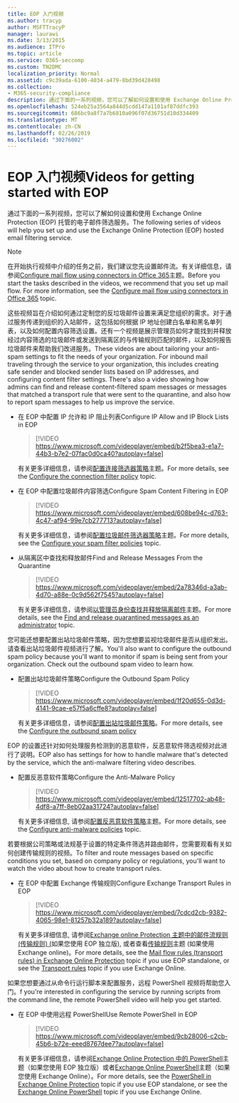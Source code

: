 ```yaml
---
title: EOP 入门视频
ms.author: tracyp
author: MSFTTracyP
manager: laurawi
ms.date: 3/13/2015
ms.audience: ITPro
ms.topic: article
ms.service: O365-seccomp
ms.custom: TN2DMC
localization_priority: Normal
ms.assetid: c9c39ada-6100-4034-a479-8bd39d428498
ms.collection:
- M365-security-compliance
description: 通过下面的一系列视频，您可以了解如何设置和使用 Exchange Online Protection (EOP) 托管的电子邮件筛选服务。
ms.openlocfilehash: 524eb25a3564a844d5cdd147a1101af87ddfc393
ms.sourcegitcommit: 686bc9a8f7a7b6810a096f07d36751d10d334409
ms.translationtype: MT
ms.contentlocale: zh-CN
ms.lasthandoff: 02/26/2019
ms.locfileid: "30276002"
---
```

# <a name="videos-for-getting-started-with-eop"></a><span data-ttu-id="833d2-103">EOP 入门视频</span><span class="sxs-lookup"><span data-stu-id="833d2-103">Videos for getting started with EOP</span></span>

<span data-ttu-id="833d2-104">通过下面的一系列视频，您可以了解如何设置和使用 Exchange Online Protection (EOP) 托管的电子邮件筛选服务。</span><span class="sxs-lookup"><span data-stu-id="833d2-104">The following series of videos will help you set up and use the Exchange Online Protection (EOP) hosted email filtering service.</span></span>
  
> [!NOTE]
> <span data-ttu-id="833d2-p101">在开始执行视频中介绍的任务之前，我们建议您先设置邮件流。有关详细信息，请参阅[Configure mail flow using connectors in Office 365](http://technet.microsoft.com/library/854b5a50-4462-4836-a092-37e208d29624.aspx)主题。</span><span class="sxs-lookup"><span data-stu-id="833d2-p101">Before you start the tasks described in the videos, we recommend that you set up mail flow. For more information, see the [Configure mail flow using connectors in Office 365](http://technet.microsoft.com/library/854b5a50-4462-4836-a092-37e208d29624.aspx) topic.</span></span> 
  
<span data-ttu-id="833d2-p102">这些视频旨在介绍如何通过定制您的反垃圾邮件设置来满足您组织的需求。对于通过服务传递到组织的入站邮件，这包括如何根据 IP 地址创建白名单和黑名单列表，以及如何配置内容筛选设置。还有一个视频是展示管理员如何才能找到并释放经过内容筛选的垃圾邮件或发送到隔离区的与传输规则匹配的邮件，以及如何报告垃圾邮件来帮助我们改进服务。</span><span class="sxs-lookup"><span data-stu-id="833d2-p102">These videos are about tailoring your anti-spam settings to fit the needs of your organization. For inbound mail traveling through the service to your organization, this includes creating safe sender and blocked sender lists based on IP addresses, and configuring content filter settings. There's also a video showing how admins can find and release content-filtered spam messages or messages that matched a transport rule that were sent to the quarantine, and also how to report spam messages to help us improve the service.</span></span>
  
- <span data-ttu-id="833d2-110">在 EOP 中配置 IP 允许和 IP 阻止列表</span><span class="sxs-lookup"><span data-stu-id="833d2-110">Configure IP Allow and IP Block Lists in EOP</span></span>
    > [!VIDEO https://www.microsoft.com/videoplayer/embed/b2f5bea3-e1a7-44b3-b7e2-07fac0d0ca40?autoplay=false]
  
    <span data-ttu-id="833d2-111">有关更多详细信息，请参阅[配置连接筛选器策略](../configure-the-connection-filter-policy.md)主题。</span><span class="sxs-lookup"><span data-stu-id="833d2-111">For more details, see the [Configure the connection filter policy](../configure-the-connection-filter-policy.md) topic.</span></span> 
    
- <span data-ttu-id="833d2-112">在 EOP 中配置垃圾邮件内容筛选</span><span class="sxs-lookup"><span data-stu-id="833d2-112">Configure Spam Content Filtering in EOP</span></span>
    > [!VIDEO https://www.microsoft.com/videoplayer/embed/608be94c-d763-4c47-af94-99e7cb277713?autoplay=false]
  
    <span data-ttu-id="833d2-113">有关更多详细信息，请参阅[配置垃圾邮件筛选器策略](../configure-your-spam-filter-policies.md)主题。</span><span class="sxs-lookup"><span data-stu-id="833d2-113">For more details, see the [Configure your spam filter policies](../configure-your-spam-filter-policies.md) topic.</span></span> 
    
- <span data-ttu-id="833d2-114">从隔离区中查找和释放邮件</span><span class="sxs-lookup"><span data-stu-id="833d2-114">Find and Release Messages From the Quarantine</span></span>
    > [!VIDEO https://www.microsoft.com/videoplayer/embed/2a78346d-a3ab-4d70-a88e-0c9d562f7545?autoplay=false]
  
    <span data-ttu-id="833d2-115">有关更多详细信息，请参阅[以管理员身份查找并释放隔离邮件](../find-and-release-quarantined-messages-as-an-administrator.md)主题。</span><span class="sxs-lookup"><span data-stu-id="833d2-115">For more details, see the [Find and release quarantined messages as an administrator](../find-and-release-quarantined-messages-as-an-administrator.md) topic.</span></span> 
    
<span data-ttu-id="833d2-p103">您可能还想要配置出站垃圾邮件策略，因为您想要监视垃圾邮件是否从组织发出。请查看出站垃圾邮件视频进行了解。</span><span class="sxs-lookup"><span data-stu-id="833d2-p103">You'll also want to configure the outbound spam policy because you'll want to monitor if spam is being sent from your organization. Check out the outbound spam video to learn how.</span></span>
  
- <span data-ttu-id="833d2-118">配置出站垃圾邮件策略</span><span class="sxs-lookup"><span data-stu-id="833d2-118">Configure the Outbound Spam Policy</span></span>
    > [!VIDEO https://www.microsoft.com/videoplayer/embed/1f20d655-0d3d-4141-9cae-e57f5a6cffe8?autoplay=false]
  
    <span data-ttu-id="833d2-119">有关更多详细信息，请参阅[配置出站垃圾邮件策略](../configure-the-outbound-spam-policy.md)。</span><span class="sxs-lookup"><span data-stu-id="833d2-119">For more details, see the [Configure the outbound spam policy](../configure-the-outbound-spam-policy.md)</span></span>
    
<span data-ttu-id="833d2-120">EOP 的设置还针对如何处理服务检测到的恶意软件，反恶意软件筛选视频对此进行了说明。</span><span class="sxs-lookup"><span data-stu-id="833d2-120">EOP also has settings for how to handle malware that's detected by the service, which the anti-malware filtering video describes.</span></span>
  
- <span data-ttu-id="833d2-121">配置反恶意软件策略</span><span class="sxs-lookup"><span data-stu-id="833d2-121">Configure the Anti-Malware Policy</span></span>
    > [!VIDEO https://www.microsoft.com/videoplayer/embed/12517702-ab48-4df8-a7ff-8eb02aa31724?autoplay=false]
  
    <span data-ttu-id="833d2-122">有关更多详细信息, 请参阅[配置反恶意软件策略](../configure-anti-malware-policies.md)主题。</span><span class="sxs-lookup"><span data-stu-id="833d2-122">For more details, see the [Configure anti-malware policies](../configure-anti-malware-policies.md) topic.</span></span> 
    
<span data-ttu-id="833d2-123">若要根据公司策略或法规基于设置的特定条件筛选并路由邮件，您需要观看有关如何创建传输规则的视频。</span><span class="sxs-lookup"><span data-stu-id="833d2-123">To filter and route messages based on specific conditions you set, based on company policy or regulations, you'll want to watch the video about how to create transport rules.</span></span>
  
- <span data-ttu-id="833d2-124">在 EOP 中配置 Exchange 传输规则</span><span class="sxs-lookup"><span data-stu-id="833d2-124">Configure Exchange Transport Rules in EOP</span></span>
    > [!VIDEO https://www.microsoft.com/videoplayer/embed/7cdcd2cb-9382-4065-98e1-81257b32a189?autoplay=false]
  
    <span data-ttu-id="833d2-125">有关更多详细信息, 请参阅[Exchange online Protection 主题中的邮件流规则 (传输规则) (](mail-flow-rules-transport-rules-0.md)如果您使用 EOP 独立版), 或者查看[传输规则](http://technet.microsoft.com/library/743bd525-0ca2-426d-b76c-b4a052bc8886.aspx)主题 (如果使用 Exchange online)。</span><span class="sxs-lookup"><span data-stu-id="833d2-125">For more details, see the [Mail flow rules (transport rules) in Exchange Online Protection](mail-flow-rules-transport-rules-0.md) topic if you use EOP standalone, or see the [Transport rules](http://technet.microsoft.com/library/743bd525-0ca2-426d-b76c-b4a052bc8886.aspx) topic if you use Exchange Online.</span></span> 
    
<span data-ttu-id="833d2-126">如果您想要通过从命令行运行脚本来配置服务，远程 PowerShell 视频将帮助您入门。</span><span class="sxs-lookup"><span data-stu-id="833d2-126">f you're interested in configuring the service by running scripts from the command line, the remote PowerShell video will help you get started.</span></span>
  
- <span data-ttu-id="833d2-127">在 EOP 中使用远程 PowerShell</span><span class="sxs-lookup"><span data-stu-id="833d2-127">Use Remote PowerShell in EOP</span></span>
    > [!VIDEO https://www.microsoft.com/videoplayer/embed/9cb28006-c2cb-45b6-b72e-eeed8767dee7?autoplay=false]
  
    <span data-ttu-id="833d2-128">有关更多详细信息，请参阅[Exchange Online Protection 中的 PowerShell](http://technet.microsoft.com/library/f7918a88-774a-405e-945b-bc2f5ee9f748.aspx)主题（如果您使用 EOP 独立版）或者[Exchange Online PowerShell](http://technet.microsoft.com/library/1cb603b0-2961-4afe-b879-b048fe0f64a2.aspx)主题（如果您使用 Exchange Online）。</span><span class="sxs-lookup"><span data-stu-id="833d2-128">For more details, see the [PowerShell in Exchange Online Protection](http://technet.microsoft.com/library/f7918a88-774a-405e-945b-bc2f5ee9f748.aspx) topic if you use EOP standalone, or see the [Exchange Online PowerShell](http://technet.microsoft.com/library/1cb603b0-2961-4afe-b879-b048fe0f64a2.aspx) topic if you use Exchange Online.</span></span> 
    

